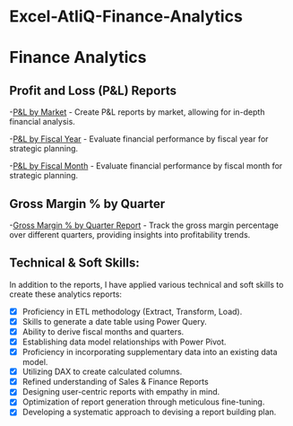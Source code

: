 # Excel-AtliQ-Finance-Analytics


# Finance Analytics
## Profit and Loss (P&L) Reports
-[P&L by Market](https://github.com/RohitGupta11/Excel-AtliQ-Finance-Analytics/blob/main/P_L%20by%20Market.pdf) - Create P&L reports by market, allowing for in-depth financial analysis.

-[P&L by Fiscal Year](https://github.com/RohitGupta11/Excel-AtliQ-Finance-Analytics/blob/main/P_L%20by%20Year.pdf) - Evaluate financial performance by fiscal year for strategic planning.

-[P&L by Fiscal Month](https://github.com/RohitGupta11/Excel-AtliQ-Finance-Analytics/blob/main/P_L%20by%20Year.pdf) - Evaluate financial performance by fiscal month for strategic planning.


## Gross Margin % by Quarter
-[Gross Margin % by Quarter Report](https://github.com/RohitGupta11/Excel-AtliQ-Finance-Analytics/blob/main/GM%25%20by%20Quarter.pdf) - Track the gross margin percentage over different quarters, providing insights into profitability trends.


## Technical & Soft Skills:
In addition to the reports, I have applied various technical and soft skills to create these analytics reports:

- [x]	Proficiency in ETL methodology (Extract, Transform, Load).
- [x]	Skills to generate a date table using Power Query.
- [x]	Ability to derive fiscal months and quarters.
- [x]	Establishing data model relationships with Power Pivot.
- [x]	Proficiency in incorporating supplementary data into an existing data model.
- [x]	Utilizing DAX to create calculated columns.
- [x]	Refined understanding of Sales & Finance Reports
- [x]	Designing user-centric reports with empathy in mind.
- [x]	Optimization of report generation through meticulous fine-tuning.
- [x]	Developing a systematic approach to devising a report building plan.
